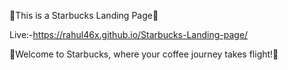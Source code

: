 🚀This is a Starbucks Landing Page🚀

Live:-https://rahul46x.github.io/Starbucks-Landing-page/

🌟Welcome to Starbucks, where your coffee journey takes flight!🚀

